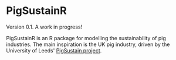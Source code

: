 # PigSustainR

Version 0.1. A work in progress!

PigSustainR is an R package for modelling the sustainability of pig industries.
The main inspiration is the UK pig industry, driven by the University of Leeds'
[PigSustain project](https://gtr.ukri.org/projects?ref=BB%2FN020790%2F1).


